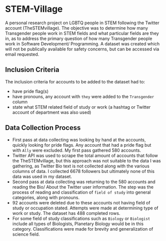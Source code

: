 # STEM-Village
A personal research project on LGBTQ people in STEM following the Twitter account (TheSTEMvillage). 
The objective was to determine how many Transgender people work in STEM fields and what particular fields are they in, as to address the primary question of how many Transgender people work in Software Development/ Programming. A dataset was created which will not be publically available for safety concerns, but can be accessed via email requested.

## Inclusion Criteria
The inclusion criteria for accounts to be added to the dataset had to: 
- have pride flag(s)
- have pronouns, any account with `they` were added to the `Transgender` column
- state what STEM related field of study or work (a hashtag or Twitter account of department was also used)



## Data Collection Process
- First pass at data collecting was looking by hand at the accounts, quickly looking for pride flags. Any account that had a pride flag but with `Ally` were excluded. My first pass gathered 580 accounts.
- Twitter API was used to scrape the total amount of accounts that follow the TheSTEMvillage, but this approach was not suitable to the data I was gathering, as Twitter Bio text is not collected along with the various columns of data. I collected 6678 followers but ultimately none of this data was used in my dataset.
- Second pass at data collecting was returning to the 580 accounts and reading the Bio/ About the Twitter user information. The step was the process of reading and classification of `field of study` into general categories, along with pronouns. 
- 92 accounts were deleted due to these accounts not having field of study or occupation stated. Attempts were made at determining type of work or study. The dataset has 488 completed rows.
- For some field of study classifications such as `Biology` or `Biologist` include all types of Biologists, Planetary Biology would be in this category. Classifications were made for brevity and generalization of science field. 


